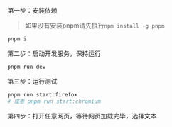 第一步：安装依赖

> 如果没有安装pnpm请先执行`npm install -g pnpm`
```bash
pnpm i
```

第二步：启动开发服务，保持运行
```bash
pnpm run dev
```

第三步：运行测试
```bash
pnpm run start:firefox
# 或者 pnpm run start:chromium
```

第四步：打开任意网页，等待网页加载完毕，选择文本